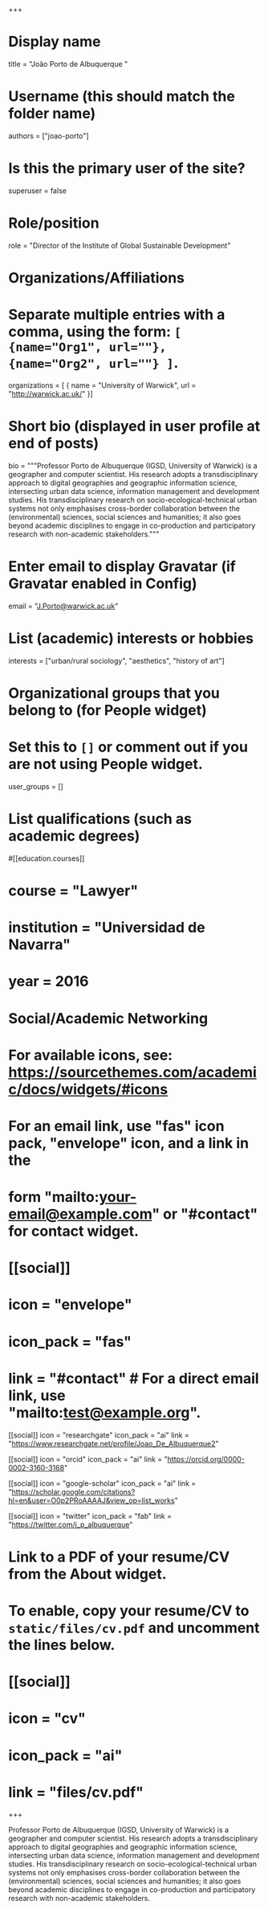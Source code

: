 +++
# Display name
title = "João Porto de Albuquerque "

# Username (this should match the folder name)
authors = ["joao-porto"]

# Is this the primary user of the site?
superuser = false

# Role/position
role = "Director of the Institute of Global Sustainable Development"

# Organizations/Affiliations
#   Separate multiple entries with a comma, using the form: `[ {name="Org1", url=""}, {name="Org2", url=""} ]`.
organizations = [ { name = "University of Warwick", url = "http://warwick.ac.uk/" }]

# Short bio (displayed in user profile at end of posts)
bio = """Professor Porto de Albuquerque (IGSD, University of Warwick) is a geographer and computer scientist. His research adopts a transdisciplinary approach to digital geographies and geographic information science, intersecting urban data science, information management and development studies. His transdisciplinary research on socio-ecological-technical urban systems not only emphasises cross-border collaboration between the (environmental) sciences, social sciences and humanities; it also goes beyond academic disciplines to engage in co-production and participatory research with non-academic stakeholders."""

# Enter email to display Gravatar (if Gravatar enabled in Config)
email = "J.Porto@warwick.ac.uk"

# List (academic) interests or hobbies
interests = ["urban/rural sociology", "aesthetics", "history of art"]

# Organizational groups that you belong to (for People widget)
#   Set this to `[]` or comment out if you are not using People widget.
user_groups = []

# List qualifications (such as academic degrees)
#[[education.courses]]
#  course = "Lawyer"
#  institution = "Universidad de Navarra"
#  year = 2016



# Social/Academic Networking
# For available icons, see: https://sourcethemes.com/academic/docs/widgets/#icons
#   For an email link, use "fas" icon pack, "envelope" icon, and a link in the
#   form "mailto:your-email@example.com" or "#contact" for contact widget.

# [[social]]
#   icon = "envelope"
#   icon_pack = "fas"
#   link = "#contact"  # For a direct email link, use "mailto:test@example.org".

[[social]]
  icon = "researchgate"
  icon_pack = "ai"
  link = "https://www.researchgate.net/profile/Joao_De_Albuquerque2"

[[social]]
  icon = "orcid"
  icon_pack = "ai"
  link = "https://orcid.org/0000-0002-3160-3168"

[[social]]
  icon = "google-scholar"
  icon_pack = "ai"
  link = "https://scholar.google.com/citations?hl=en&user=O0p2PRoAAAAJ&view_op=list_works"

[[social]]
  icon = "twitter"
  icon_pack = "fab"
  link = "https://twitter.com/j_p_albuquerque"





# Link to a PDF of your resume/CV from the About widget.
# To enable, copy your resume/CV to `static/files/cv.pdf` and uncomment the lines below.
# [[social]]
#   icon = "cv"
#   icon_pack = "ai"
#   link = "files/cv.pdf"

+++

Professor Porto de Albuquerque (IGSD, University of Warwick) is a geographer and computer scientist. His research adopts a transdisciplinary approach to digital geographies and geographic information science, intersecting urban data science, information management and development studies. His transdisciplinary research on socio-ecological-technical urban systems not only emphasises cross-border collaboration between the (environmental) sciences, social sciences and humanities; it also goes beyond academic disciplines to engage in co-production and participatory research with non-academic stakeholders.